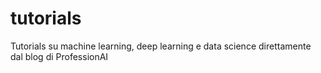 # tutorials
Tutorials su machine learning, deep learning e data science direttamente dal blog di ProfessionAI
